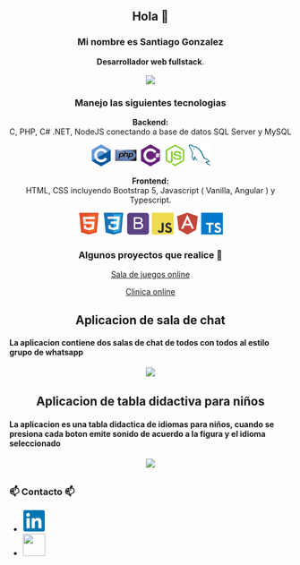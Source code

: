 <div align="center">
  
## Hola 👋
###  Mi nombre es Santiago Gonzalez
  <p align="center">
  <strong>Desarrollador web fullstack</strong>.
</p>
  <img align="center" src="https://user-images.githubusercontent.com/40776497/123296187-d1133780-d4ec-11eb-83fd-f17d868bdf52.jpg">

 

</div>


<div align="center">
  <h3>Manejo las siguientes tecnologias</h3>
  
  <strong>Backend:</strong>
  <br>
  C, PHP, C# .NET, NodeJS conectando a base de datos SQL Server y MySQL 
  <p>
    <img src="https://github.com/devicons/devicon/blob/master/icons/c/c-original.svg" width="40px" height="40px"/> 
    <img src="https://github.com/devicons/devicon/blob/master/icons/php/php-original.svg" width="40px" height="40px"/>
    <img src="https://github.com/devicons/devicon/blob/master/icons/csharp/csharp-plain.svg" width="40px" height="40px"/>
    <img src="https://github.com/devicons/devicon/blob/master/icons/nodejs/nodejs-original.svg" width="40px" height="40px"/>
    <img src="https://github.com/devicons/devicon/blob/master/icons/mysql/mysql-original.svg" width="40px" height="40px"/>
    </p>

<strong>Frontend:</strong>
  <br>
  HTML, CSS incluyendo Bootstrap 5, Javascript ( Vanilla, Angular ) y Typescript.
  <p>
      <img src="https://github.com/devicons/devicon/blob/master/icons/html5/html5-original.svg" width="40px" height="40px"/>
      <img src="https://github.com/devicons/devicon/blob/master/icons/css3/css3-original.svg" width="40px" height="40px"/>
    <img src="https://github.com/devicons/devicon/blob/master/icons/bootstrap/bootstrap-plain.svg" width="40px" height="40px"/>
    <img src="https://github.com/devicons/devicon/blob/master/icons/javascript/javascript-original.svg" width="40px" height="40px"/>
    <img src="https://github.com/devicons/devicon/blob/master/icons/angularjs/angularjs-plain.svg" width="40px" height="40px"/>
    <img src="https://github.com/devicons/devicon/blob/master/icons/typescript/typescript-original.svg" width="40px" height="40px"/>
    
  </p>
  <h3>Algunos proyectos que realice 🔭</h3>
 <a href="https://tp-labo4-sala-de-juegos.herokuapp.com"><p>Sala de juegos online </p></a>
 <a href="https://clinicaonlinelabo4.herokuapp.com/"><p>Clinica online </p></a>
  
  <h2>Aplicacion de sala de chat</h2>
  <h4 align="left">La aplicacion contiene dos salas de chat de todos con todos al estilo grupo de whatsapp</h4>
 <img width="200" height="auto" src="https://user-images.githubusercontent.com/40776497/123311064-19d2ec80-d4fd-11eb-9c6d-4819df3d1f51.GIF">
  
   <h2>Aplicacion de tabla didactiva para niños</h2>
  <h4 align="left">La aplicacion es una tabla didactica de idiomas para niños, cuando se presiona cada boton emite sonido de acuerdo a la figura y el idioma seleccionado</h4>
 <img width="200" height="auto" src="https://user-images.githubusercontent.com/40776497/123312701-12acde00-d4ff-11eb-9b63-ae4dccc42a57.GIF">

</div>



  <h2></h2>
<h3>📫 Contacto 📫</h3>

- <a href="https://www.linkedin.com/in/santiago-gonzalez-953997b0/"><img src="https://github.com/devicons/devicon/blob/master/icons/linkedin/linkedin-original.svg" width="40px" height="40px"/></a>
- <a href="mailto:santigonzalez05@gmail.com"><img src="https://user-images.githubusercontent.com/40776497/123286166-10895600-d4e4-11eb-920c-7c8e24c64c13.png" width="40px" height="40px"/></a>

<!--
**SantiGO055/SantiGO055** is a ✨ _special_ ✨ repository because its `README.md` (this file) appears on your GitHub profile.

Here are some ideas to get you started:

- 🔭 I’m currently working on ...
- 🌱 I’m currently learning ...
- 👯 I’m looking to collaborate on ...
- 🤔 I’m looking for help with ...
- 💬 Ask me about ...
- 📫 How to reach me: ...
- 😄 Pronouns: ...
- ⚡ Fun fact: ...
-->

